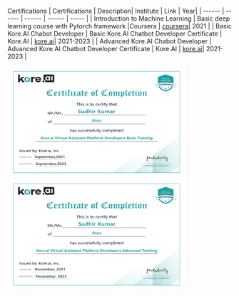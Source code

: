 Certifications
| Certifications | Description| Institute | Link | Year|
| ------ | ------ | ------ | ------ | ----- |
| Introduction to Machine Learning | Basic deep learning course with Pytorch framework |Coursera |  [coursera](https://coursera.org/share/228c6d30d86349bab114fb499cea4370)| 2021 |
| Basic Kore.AI Chabot Developer | Basic Kore.AI Chatbot Developer Certificate | Kore.AI |  [kore.ai](https://github.com/sudhirln92/data-science-courses/blob/master/Certifications/Kore.AI-Basic-Training-2021.jpg?raw=true)| 2021-2023 |
| Advanced Kore.AI Chabot Developer | Advanced Kore.AI Chatbot Developer Certificate | Kore.AI |  [kore.ai](https://github.com/sudhirln92/data-science-courses/blob/master/Certifications/Kore.AI-Adavanced-Training-2021.jpg?raw=true)| 2021-2023 |


<img src="https://github.com/sudhirln92/data-science-courses/blob/master/Certifications/Kore.AI-Basic-Training-2021.jpg?raw=true" alt="Kore.AI" width="400" height="250"/>

<img src="https://github.com/sudhirln92/data-science-courses/blob/master/Certifications/Kore.AI-Adavanced-Training-2021.jpg?raw=true" alt="Kore.AI" width="400" height="250"/>
